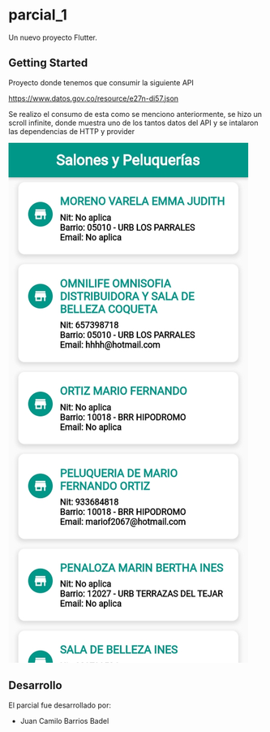 # parcial_1

Un nuevo proyecto Flutter.

## Getting Started

Proyecto donde tenemos que consumir la siguiente API

https://www.datos.gov.co/resource/e27n-di57.json 

Se realizo el consumo de esta como se menciono anteriormente, se hizo un scroll infinite, donde muestra uno de los tantos datos del API
y se intalaron las dependencias de HTTP y provider

![Alt text](<iPhone 12 Pro-1693446674694.jpeg>)


## Desarrollo 
El parcial fue desarrollado por:

* Juan Camilo Barrios Badel
